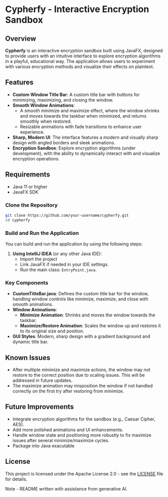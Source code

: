
# Cypherfy - Interactive Encryption Sandbox

## Overview

**Cypherfy** is an interactive encryption sandbox built using JavaFX, designed to provide users with an intuitive interface to explore encryption algorithms in a playful, educational way. The application allows users to experiment with various encryption methods and visualize their effects on plaintext.

## Features

- **Custom Window Title Bar**: A custom title bar with buttons for minimizing, maximizing, and closing the window.
- **Smooth Window Animations**: 
  - A smooth minimize and maximize effect, where the window shrinks and moves towards the taskbar when minimized, and returns smoothly when restored.
  - Resizable animations with fade transitions to enhance user experience.
- **Sharp, Modern UI**: The interface features a modern and visually sharp design with angled borders and sleek animations.
- **Encryption Sandbox**: Explore encryption algorithms (under development), with the ability to dynamically interact with and visualize encryption operations.

## Requirements

- Java 11 or higher
- JavaFX SDK

### Clone the Repository

```bash
git clone https://github.com/your-username/cypherfy.git
cd cypherfy
```

### Build and Run the Application

You can build and run the application by using the following steps:

1. **Using IntelliJ IDEA** (or any other Java IDE):
    - Import the project
    - Link JavaFX if needed in your IDE settings.
    - Run the main class: `EntryPoint.java`.

### Key Components

- **CustomTitleBar.java**: Defines the custom title bar for the window, handling window controls like minimize, maximize, and close with smooth animations.
- **Window Animations**: 
    - **Minimize Animation**: Shrinks and moves the window towards the taskbar.
    - **Maximize/Restore Animation**: Scales the window up and restores it to its original size and position.
- **GUI Styles**: Modern, sharp design with a gradient background and dynamic title bar.

## Known Issues

- After multiple minimize and maximize actions, the window may not restore to the correct position due to scaling issues. This will be addressed in future updates.
- The maximize animation may misposition the window if not handled correctly on the first try after restoring from minimize.

## Future Improvements

- Integrate encryption algorithms for the sandbox (e.g., Caesar Cipher, AES).
- Add more polished animations and UI enhancements.
- Handle window state and positioning more robustly to fix maximize issues after several minimize/maximize cycles.
- Package into Java exacutable

## License

This project is licensed under the Apache License 2.0 - see the [LICENSE](LICENSE) file for details.

Note - README written with assistance from generative AI.

